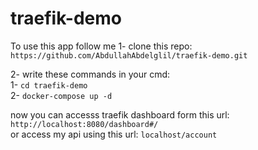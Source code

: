 # traefik-demo
To use this app follow me
1- clone this repo: `https://github.com/AbdullahAbdelglil/traefik-demo.git`

2- write these commands in your cmd: <br>
  1- `cd traefik-demo` <br> 
  2- `docker-compose up -d` <br>
 
 now you can accesss traefik dashboard form this url: `http://localhost:8080/dashboard#/` <br>
 or access my api using this url: `localhost/account`
